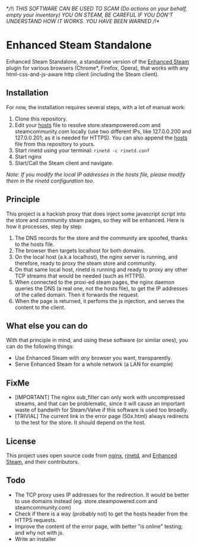 **/!\ THIS SOFTWARE CAN BE USED TO SCAM (Do actions on your behalf, empty your inventory) YOU ON STEAM, BE CAREFUL IF YOU DON'T UNDERSTAND HOW IT WORKS. YOU HAVE BEEN WARNED /!\**


Enhanced Steam Standalone
=============

Enhanced Steam Standalone, a standalone version of the [Enhanced Steam](https://github.com/jshackles/Enhanced_Steam) plugin for various browsers (Chrome*, Firefox, Opera), that works with any html-css-and-js-aware http client (including the Steam client).

Installation
------------

For now, the installation requires several steps, with a lot of manual work:

1. Clone this repository.
2. Edit your [hosts](https://en.wikipedia.org/wiki/Hosts_%28file%29#Location_in_the_file_system) file to resolve store.steampowered.com and steamcommunity.com locally (use two different IPs, like 127.0.0.200 and 127.0.0.201; as it is needed for HTTPS). You can also append the [hosts](hosts) file from this repository to yours.
3. Start rinetd using your terminal: `rinetd -c rinetd.conf`
4. Start nginx
5. Start/Call the Steam client and navigate.

_Note: If you modify the local IP addresses in the hosts file, please modify them in the rinetd configuration too._

Principle
---------

This project is a hackish proxy that does inject some javascript script into the store and community steam pages, so they will be enhanced. Here is how it processes, step by step:

1. The DNS records for the store and the community are spoofed, thanks to the hosts file.
2. The browser then targets localhost for both domains.
3. On the local host (a.k.a localhost), the nginx server is running, and therefore, ready to proxy the steam store and community.
4. On that same local host, rinetd is running and ready to proxy any other TCP streams that would be needed (such as HTTPS).
5. When connected to the proxi-ed steam pages, the nginx daemon queries the DNS (a real one, not the hosts file), to get the IP addresses of the called domain. Then it forwards the request.
6. When the page is returned, it perfoms the js injection, and serves the content to the client.

What else you can do
--------------------

With that principle in mind, and using these software (or similar ones), you can do the following things:

- Use Enhanced Steam with _any_ browser you want, transparently.
- Serve Enhanced Steam for a whole network (a LAN for example)

FixMe
-----
- [IMPORTANT] The nginx sub_filter can only work with uncompressed streams, and that can be problematic, since it will cause an important waste of bandwith for Steam/Valve if this software is used too broadly.
- [TRIVIAL] The current link in the error page (50x.html) always redirects to the test for the store. It should depend on the host.

License
-----
This project uses open source code from [nginx](http://nginx.org/LICENSE), [rinetd](http://www.boutell.com/rinetd/), and [Enhanced Steam](https://github.com/jshackles/Enhanced_Steam), and their contributors.

Todo
----
- The TCP proxy uses IP addresses for the redirection. It would be better to use domains instead (eg. store.steampowered.com and steamcommunity.com)
- Check if there is a way (probably not) to get the hosts header from the HTTPS requests.
- Improve the content of the error page, with better "is online" testing; and why not with js.
- Write an installer
